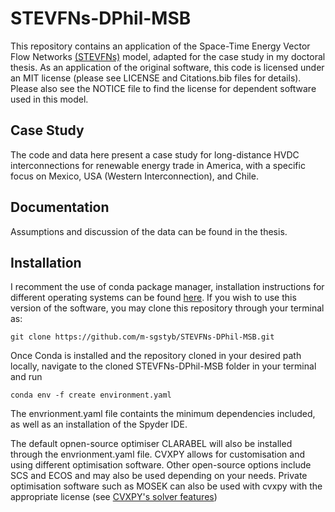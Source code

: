 # STEVFNs-DPhil-MSB
This repository contains an application of the Space-Time Energy Vector Flow Networks [(STEVFNs)](https://github.com/OmNomNomzzz/STEVFNs) model, adapted for the case study in my doctoral thesis.
As an application of the original software, this code is licensed under an MIT license (please see LICENSE and Citations.bib files for details).
Please also see the NOTICE file to find the license for dependent software used in this model.
## Case Study
The code and data here present a case study for long-distance HVDC interconnections for renewable energy trade in America, with a specific focus on Mexico, USA (Western Interconnection), and Chile. 
## Documentation
Assumptions and discussion of the data can be found in the thesis.
## Installation
I recomment the use of conda package manager, installation instructions for different operating systems can be found  [here](https://docs.conda.io/projects/conda/en/latest/user-guide/install/index.html). If you wish to use this version of the software, you may clone this repository through your terminal as:

```
git clone https://github.com/m-sgstyb/STEVFNs-DPhil-MSB.git
```

Once Conda is installed and the repository cloned in your desired path locally, navigate to the cloned STEVFNs-DPhil-MSB folder in your terminal and run 
```
conda env -f create environment.yaml
```
The envrionment.yaml file containts the minimum dependencies included, as well as an installation of the Spyder IDE.

The default opnen-source optimiser CLARABEL will also be installed through the envrionment.yaml file. CVXPY allows for customisation and using different optimisation software. Other open-source options include SCS and ECOS and may also be used depending on your needs. Private optimisation software such as MOSEK can also be used with cvxpy with the appropriate license (see [CVXPY's solver features](https://www.cvxpy.org/tutorial/solvers/index.html))

